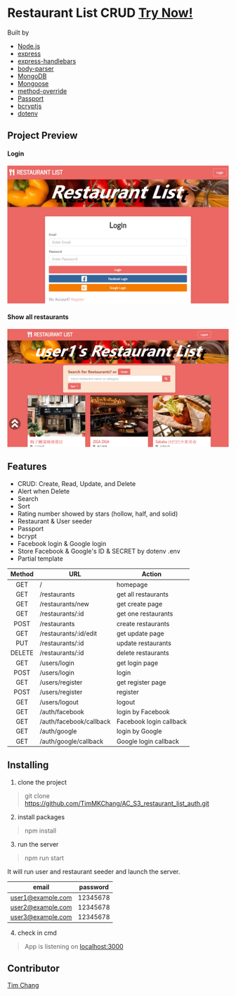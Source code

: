 # Restaurant List CRUD [Try Now!](https://mkc-restaurant-list.herokuapp.com)
Built by 
- [Node.js](https://nodejs.org/en/)
- [express](https://www.npmjs.com/package/express)
- [express-handlebars](https://www.npmjs.com/package/express-handlebars)
- [body-parser](https://www.npmjs.com/package/body-parser)
- [MongoDB](https://www.mongodb.com/)
- [Mongoose](https://www.npmjs.com/package/mongoose)
- [method-override](https://www.npmjs.com/package/method-override)
- [Passport](https://www.npmjs.com/package/passport)
- [bcryptjs](https://www.npmjs.com/package/bcryptjs)
- [dotenv](https://www.npmjs.com/package/dotenv)

## Project Preview
#### Login
![Project Preview](/public/image/restaurant_list_auth_preview.PNG)

#### Show all restaurants
![Project Preview](/public/image/restaurant_list_auth_preview_2.PNG)

## Features
- CRUD: Create, Read, Update, and Delete
- Alert when Delete
- Search
- Sort
- Rating number showed by stars (hollow, half, and solid)
- Restaurant & User seeder
- Passport
- bcrypt
- Facebook login & Google login
- Store Facebook & Google's ID & SECRET by dotenv .env
- Partial template

| Method     | URL        | Action     |
|:----------:| ---------- | ---------- |
| GET        | /          | homepage   |
| GET        | /restaurants     | get all restaurants |
| GET        | /restaurants/new | get create page |
| GET        | /restaurants/:id | get one restaurants |
| POST       | /restaurants     | create restaurants   |
| GET        | /restaurants/:id/edit | get update page |
| PUT        | /restaurants/:id | update restaurants |
| DELETE     | /restaurants/:id | delete restaurants |
| GET        | /users/login    | get login page   |
| POST       | /users/login    | login   |
| GET        | /users/register | get register page   |
| POST       | /users/register | register   |
| GET        | /users/logout   | logout   |
| GET        | /auth/facebook  | login by Facebook   |
| GET        | /auth/facebook/callback   | Facebook login callback   |
| GET        | /auth/google    | login by Google   |
| GET        | /auth/google/callback     | Google login callback   |

## Installing
1. clone the project
>git clone https://github.com/TimMKChang/AC_S3_restaurant_list_auth.git
2. install packages
>npm install

3. run the server
>npm run start

It will run user and restaurant seeder and launch the server.

| email    | password | 
|----------|----------|
|user1@example.com|12345678|
|user2@example.com|12345678|
|user3@example.com|12345678|

4. check in cmd
>App is listening on [localhost:3000](http://localhost:3000)

## Contributor
<a href="https://github.com/TimMKChang" target="_blank">Tim Chang</a>

